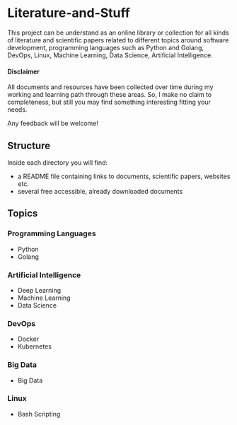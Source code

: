 # Literature-and-Stuff

This project can be understand as an online library or collection for all kinds of literature and scientific papers related to different topics around software development, programming languages such as Python and Golang, DevOps, Linux, Machine Learning, Data Science, Artificial Intelligence. 

#### Disclaimer

All documents and resources have been collected over time during my working and learning path through these areas. So, I make no claim to completeness, but still you may find something interesting fitting your needs. 

Any feedback will be welcome! 

## Structure
Inside each directory you will find: 
- a README file containing links to documents, scientific papers, websites etc.
- several free accessible, already downloaded documents

## Topics
### Programming Languages
- Python
- Golang

### Artificial Intelligence
- Deep Learning
- Machine Learning
- Data Science

### DevOps
- Docker
- Kubernetes

### Big Data
- Big Data

### Linux
- Bash Scripting
